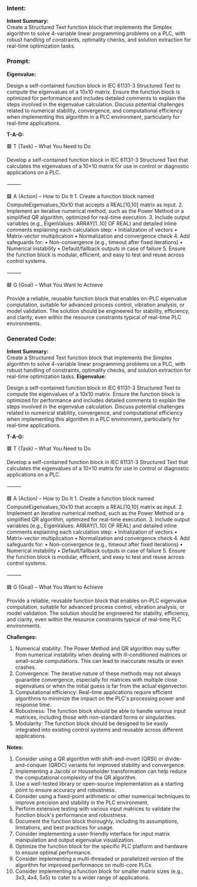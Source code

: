 ### Intent:
**Intent Summary:**  
Create a Structured Text function block that implements the Simplex algorithm to solve 4-variable linear programming problems on a PLC, with robust handling of constraints, optimality checks, and solution extraction for real-time optimization tasks.

### Prompt:
**Eigenvalue:**

Design a self-contained function block in IEC 61131-3 Structured Text to compute the eigenvalues of a 10x10 matrix. Ensure the function block is optimized for performance and includes detailed comments to explain the steps involved in the eigenvalue calculation. Discuss potential challenges related to numerical stability, convergence, and computational efficiency when implementing this algorithm in a PLC environment, particularly for real-time applications.

**T-A-G:**

🟥 T (Task) – What You Need to Do

Develop a self-contained function block in IEC 61131-3 Structured Text that calculates the eigenvalues of a 10×10 matrix for use in control or diagnostic applications on a PLC.

⸻

🟩 A (Action) – How to Do It
	1.	Create a function block named ComputeEigenvalues_10x10 that accepts a REAL[10,10] matrix as input.
	2.	Implement an iterative numerical method, such as the Power Method or a simplified QR algorithm, optimized for real-time execution.
	3.	Include output variables (e.g., EigenValues: ARRAY[1..10] OF REAL) and detailed inline comments explaining each calculation step:
	•	Initialization of vectors
	•	Matrix-vector multiplication
	•	Normalization and convergence check
	4.	Add safeguards for:
	•	Non-convergence (e.g., timeout after fixed iterations)
	•	Numerical instability
	•	Default/fallback outputs in case of failure
	5.	Ensure the function block is modular, efficient, and easy to test and reuse across control systems.

⸻

🟦 G (Goal) – What You Want to Achieve

Provide a reliable, reusable function block that enables on-PLC eigenvalue computation, suitable for advanced process control, vibration analysis, or model validation. The solution should be engineered for stability, efficiency, and clarity, even within the resource constraints typical of real-time PLC environments.

### Generated Code:
**Intent Summary:**  
Create a Structured Text function block that implements the Simplex algorithm to solve 4-variable linear programming problems on a PLC, with robust handling of constraints, optimality checks, and solution extraction for real-time optimization tasks.
**Eigenvalue:**

Design a self-contained function block in IEC 61131-3 Structured Text to compute the eigenvalues of a 10x10 matrix. Ensure the function block is optimized for performance and includes detailed comments to explain the steps involved in the eigenvalue calculation. Discuss potential challenges related to numerical stability, convergence, and computational efficiency when implementing this algorithm in a PLC environment, particularly for real-time applications.

**T-A-G:**

🟥 T (Task) – What You Need to Do

Develop a self-contained function block in IEC 61131-3 Structured Text that calculates the eigenvalues of a 10×10 matrix for use in control or diagnostic applications on a PLC.

⸻

🟩 A (Action) – How to Do It
	1.	Create a function block named ComputeEigenvalues_10x10 that accepts a REAL[10,10] matrix as input.
	2.	Implement an iterative numerical method, such as the Power Method or a simplified QR algorithm, optimized for real-time execution.
	3.	Include output variables (e.g., EigenValues: ARRAY[1..10] OF REAL) and detailed inline comments explaining each calculation step:
	•	Initialization of vectors
	•	Matrix-vector multiplication
	•	Normalization and convergence check
	4.	Add safeguards for:
	•	Non-convergence (e.g., timeout after fixed iterations)
	•	Numerical instability
	•	Default/fallback outputs in case of failure
	5.	Ensure the function block is modular, efficient, and easy to test and reuse across control systems.

⸻

🟦 G (Goal) – What You Want to Achieve

Provide a reliable, reusable function block that enables on-PLC eigenvalue computation, suitable for advanced process control, vibration analysis, or model validation. The solution should be engineered for stability, efficiency, and clarity, even within the resource constraints typical of real-time PLC environments.

**Challenges:**

1.	Numerical stability: The Power Method and QR algorithm may suffer from numerical instability when dealing with ill-conditioned matrices or small-scale computations. This can lead to inaccurate results or even crashes.
2.	Convergence: The iterative nature of these methods may not always guarantee convergence, especially for matrices with multiple close eigenvalues or when the initial guess is far from the actual eigenvector.
3.	Computational efficiency: Real-time applications require efficient algorithms to minimize the impact on the PLC's processing power and response time.
4.	Robustness: The function block should be able to handle various input matrices, including those with non-standard forms or singularities.
5.	Modularity: The function block should be designed to be easily integrated into existing control systems and reusable across different applications.

**Notes:**

1.	Consider using a QR algorithm with shift-and-invert (QRSI) or divide-and-conquer (QRDC) variants for improved stability and convergence.
2.	Implementing a Jacobi or Householder transformation can help reduce the computational complexity of the QR algorithm.
3.	Use a well-tested library or open-source implementation as a starting point to ensure accuracy and robustness.
4.	Consider using a fixed-point arithmetic or other numerical techniques to improve precision and stability in the PLC environment.
5.	Perform extensive testing with various input matrices to validate the function block's performance and robustness.
6.	Document the function block thoroughly, including its assumptions, limitations, and best practices for usage.
7.	Consider implementing a user-friendly interface for input matrix manipulation and output eigenvalue visualization.
8.	Optimize the function block for the specific PLC platform and hardware to ensure optimal performance.
9.	Consider implementing a multi-threaded or parallelized version of the algorithm for improved performance on multi-core PLCs.
10.	Consider implementing a function block for smaller matrix sizes (e.g., 3x3, 4x4, 5x5) to cater to a wider range of applications.
